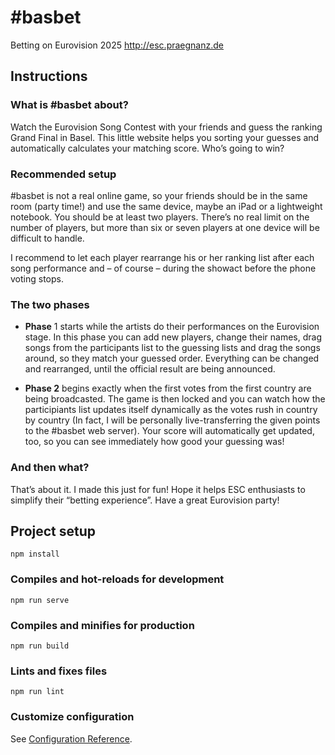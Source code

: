 # #basbet

Betting on Eurovision 2025
http://esc.praegnanz.de

## Instructions

### What is #basbet about?

Watch the Eurovision Song Contest with your friends and guess the ranking Grand Final in Basel. This little website helps you sorting your guesses and automatically calculates your matching score. Who’s going to win?

### Recommended setup

#basbet is not a real online game, so your friends should be in the same room (party time!) and use the same device, maybe an iPad or a lightweight notebook. You should be at least two players. There’s no real limit on the number of players, but more than six or seven players at one device will be difficult to handle.

I recommend to let each player rearrange his or her ranking list after each song performance and – of course – during the showact before the phone voting stops.

### The two phases

- **Phase** 1 starts while the artists do their performances on the Eurovision stage. In this phase you can add new players, change their names, drag songs from the participants list to the guessing lists and drag the songs around, so they match your guessed order. Everything can be changed and rearranged, until the official result are being announced.

- **Phase 2** begins exactly when the first votes from the first country are being broadcasted. The game is then locked and you can watch how the participiants list updates itself dynamically as the votes rush in country by country (In fact, I will be personally live-transferring the given points to the #basbet web server). Your score will automatically get updated, too, so you can see immediately how good your guessing was!

### And then what?

That’s about it. I made this just for fun! Hope it helps ESC enthusiasts to simplify their “betting experience”. Have a great Eurovision party!





## Project setup
```
npm install
```

### Compiles and hot-reloads for development
```
npm run serve
```

### Compiles and minifies for production
```
npm run build
```

### Lints and fixes files
```
npm run lint
```

### Customize configuration
See [Configuration Reference](https://cli.vuejs.org/config/).

